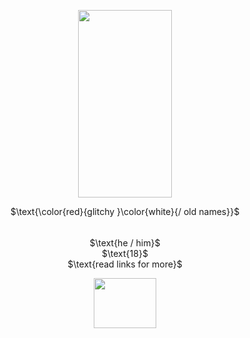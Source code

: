 <p align="center">
  <img width="150" height="300" src="https://files.catbox.moe/672ug5.png">
</p>
<p align="center">
$\text{\color{red}{glitchy }\color{white}{/ old names}}$
</p>
<p align="center">
  <img width="1000" height="5" src="https://64.media.tumblr.com/7e5fc90ea67eace33aa147b68ee5a2de/377a2e365c31cc71-a0/s400x600/d3af8625f64e99c77426351ccdeabb0eefbce19f.jpg">
</p>
<p align="center">
$\text{he / him}$ <br> $\text{18}$ <br> $\text{read links for more}$
</p>
<p align="center">
  <img width="100" height="80" src="https://files.catbox.moe/pjy9kp.webp">
</p>

